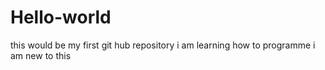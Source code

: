 # Hello-world
this would be my first git hub repository
i am learning how to programme 
i am new to this
